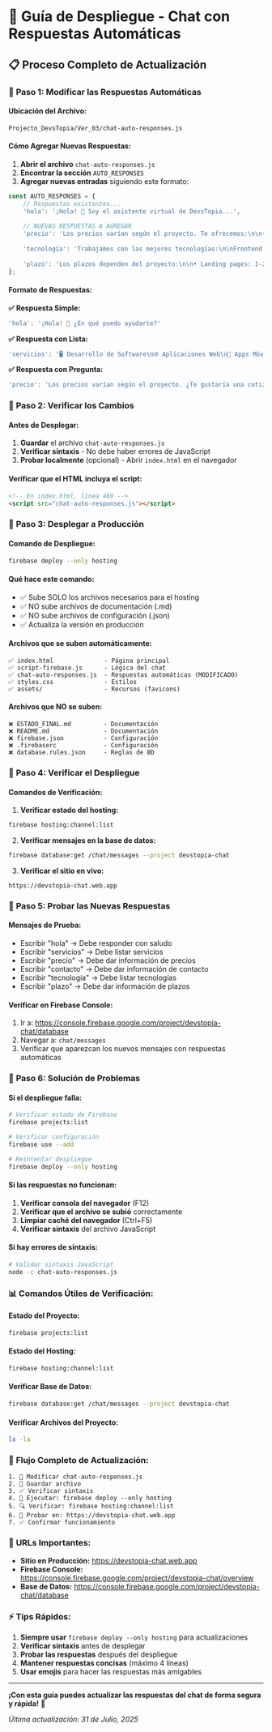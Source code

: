 # 🚀 Guía de Despliegue - Chat con Respuestas Automáticas

## 📋 **Proceso Completo de Actualización**

### 🎯 **Paso 1: Modificar las Respuestas Automáticas**

#### **Ubicación del Archivo:**
```
Projecto_DevsTopia/Ver_03/chat-auto-responses.js
```

#### **Cómo Agregar Nuevas Respuestas:**

1. **Abrir el archivo** `chat-auto-responses.js`
2. **Encontrar la sección** `AUTO_RESPONSES`
3. **Agregar nuevas entradas** siguiendo este formato:

```javascript
const AUTO_RESPONSES = {
    // Respuestas existentes...
    'hola': '¡Hola! 👋 Soy el asistente virtual de DevsTopia...',
    
    // NUEVAS RESPUESTAS A AGREGAR
    'precio': 'Los precios varían según el proyecto. Te ofrecemos:\n\n• Cotización gratuita\n• Presupuestos personalizados\n• Diferentes paquetes\n\n¿Te gustaría que te contactemos para una evaluación?',
    
    'tecnología': 'Trabajamos con las mejores tecnologías:\n\nFrontend: React, Vue, Angular\nBackend: Node.js, Python, Java\nMóvil: React Native, Flutter\nCloud: AWS, Google Cloud, Azure\n\n¿Hay alguna tecnología específica que te interese?',
    
    'plazo': 'Los plazos dependen del proyecto:\n\n• Landing pages: 1-2 semanas\n• Aplicaciones web: 1-3 meses\n• Apps móviles: 2-4 meses\n• Sistemas complejos: 3-6 meses\n\n¿Cuál es tu timeline ideal?'
};
```

#### **Formato de Respuestas:**

**✅ Respuesta Simple:**
```javascript
'hola': '¡Hola! 👋 ¿En qué puedo ayudarte?'
```

**✅ Respuesta con Lista:**
```javascript
'servicios': '🖥️ Desarrollo de Software\n🌐 Aplicaciones Web\n📱 Apps Móviles'
```

**✅ Respuesta con Pregunta:**
```javascript
'precio': 'Los precios varían según el proyecto. ¿Te gustaría una cotización personalizada?'
```

### 🎯 **Paso 2: Verificar los Cambios**

#### **Antes de Desplegar:**
1. **Guardar** el archivo `chat-auto-responses.js`
2. **Verificar sintaxis** - No debe haber errores de JavaScript
3. **Probar localmente** (opcional) - Abrir `index.html` en el navegador

#### **Verificar que el HTML incluya el script:**
```html
<!-- En index.html, línea 469 -->
<script src="chat-auto-responses.js"></script>
```

### 🎯 **Paso 3: Desplegar a Producción**

#### **Comando de Despliegue:**
```bash
firebase deploy --only hosting
```

#### **Qué hace este comando:**
- ✅ Sube SOLO los archivos necesarios para el hosting
- ✅ NO sube archivos de documentación (.md)
- ✅ NO sube archivos de configuración (.json)
- ✅ Actualiza la versión en producción

#### **Archivos que se suben automáticamente:**
```
✅ index.html              - Página principal
✅ script-firebase.js      - Lógica del chat
✅ chat-auto-responses.js  - Respuestas automáticas (MODIFICADO)
✅ styles.css              - Estilos
✅ assets/                 - Recursos (favicons)
```

#### **Archivos que NO se suben:**
```
❌ ESTADO_FINAL.md         - Documentación
❌ README.md               - Documentación  
❌ firebase.json           - Configuración
❌ .firebaserc             - Configuración
❌ database.rules.json     - Reglas de BD
```

### 🎯 **Paso 4: Verificar el Despliegue**

#### **Comandos de Verificación:**

1. **Verificar estado del hosting:**
```bash
firebase hosting:channel:list
```

2. **Verificar mensajes en la base de datos:**
```bash
firebase database:get /chat/messages --project devstopia-chat
```

3. **Verificar el sitio en vivo:**
```
https://devstopia-chat.web.app
```

### 🎯 **Paso 5: Probar las Nuevas Respuestas**

#### **Mensajes de Prueba:**
- Escribir "hola" → Debe responder con saludo
- Escribir "servicios" → Debe listar servicios
- Escribir "precio" → Debe dar información de precios
- Escribir "contacto" → Debe dar información de contacto
- Escribir "tecnología" → Debe listar tecnologías
- Escribir "plazo" → Debe dar información de plazos

#### **Verificar en Firebase Console:**
1. Ir a: https://console.firebase.google.com/project/devstopia-chat/database
2. Navegar a: `chat/messages`
3. Verificar que aparezcan los nuevos mensajes con respuestas automáticas

### 🎯 **Paso 6: Solución de Problemas**

#### **Si el despliegue falla:**
```bash
# Verificar estado de Firebase
firebase projects:list

# Verificar configuración
firebase use --add

# Reintentar despliegue
firebase deploy --only hosting
```

#### **Si las respuestas no funcionan:**
1. **Verificar consola del navegador** (F12)
2. **Verificar que el archivo se subió** correctamente
3. **Limpiar caché del navegador** (Ctrl+F5)
4. **Verificar sintaxis** del archivo JavaScript

#### **Si hay errores de sintaxis:**
```bash
# Validar sintaxis JavaScript
node -c chat-auto-responses.js
```

### 📊 **Comandos Útiles de Verificación:**

#### **Estado del Proyecto:**
```bash
firebase projects:list
```

#### **Estado del Hosting:**
```bash
firebase hosting:channel:list
```

#### **Verificar Base de Datos:**
```bash
firebase database:get /chat/messages --project devstopia-chat
```

#### **Verificar Archivos del Proyecto:**
```bash
ls -la
```

### 🎯 **Flujo Completo de Actualización:**

```
1. 📝 Modificar chat-auto-responses.js
2. 💾 Guardar archivo
3. ✅ Verificar sintaxis
4. 🚀 Ejecutar: firebase deploy --only hosting
5. 🔍 Verificar: firebase hosting:channel:list
6. 🧪 Probar en: https://devstopia-chat.web.app
7. ✅ Confirmar funcionamiento
```

### 📱 **URLs Importantes:**

- **Sitio en Producción:** https://devstopia-chat.web.app
- **Firebase Console:** https://console.firebase.google.com/project/devstopia-chat/overview
- **Base de Datos:** https://console.firebase.google.com/project/devstopia-chat/database

### ⚡ **Tips Rápidos:**

1. **Siempre usar** `firebase deploy --only hosting` para actualizaciones
2. **Verificar sintaxis** antes de desplegar
3. **Probar las respuestas** después del despliegue
4. **Mantener respuestas concisas** (máximo 4 líneas)
5. **Usar emojis** para hacer las respuestas más amigables

---

**¡Con esta guía puedes actualizar las respuestas del chat de forma segura y rápida!** 🎉

*Última actualización: 31 de Julio, 2025* 